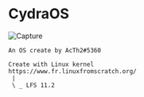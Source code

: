 
# CydraOS
![Capture](https://user-images.githubusercontent.com/68511655/187208750-c12175ad-22ac-41b0-97ae-36477331f548.PNG)

    An OS create by AcTh2#5360
    
    Create with Linux kernel
    https://www.fr.linuxfromscratch.org/
     |
     \ _ LFS 11.2
